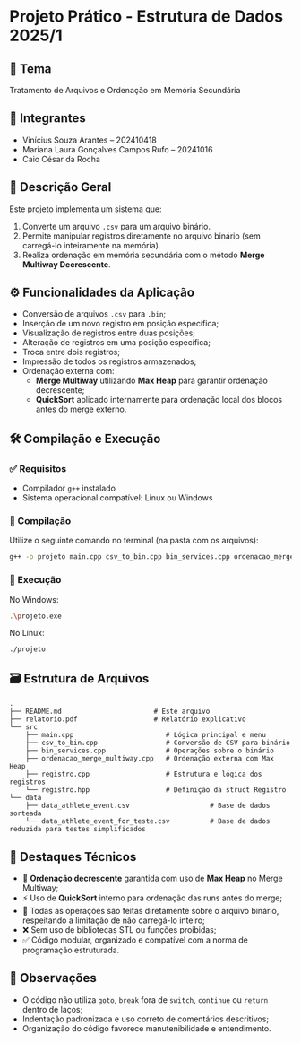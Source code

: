 # Projeto Prático - Estrutura de Dados 2025/1

## 🧠 Tema
Tratamento de Arquivos e Ordenação em Memória Secundária

## 👥 Integrantes
- Vinícius Souza Arantes – 202410418  
- Mariana Laura Gonçalves Campos Rufo – 20241016  
- Caio César da Rocha

## 📁 Descrição Geral
Este projeto implementa um sistema que:
1. Converte um arquivo `.csv` para um arquivo binário.
2. Permite manipular registros diretamente no arquivo binário (sem carregá-lo inteiramente na memória).
3. Realiza ordenação em memória secundária com o método **Merge Multiway Decrescente**.

## ⚙️ Funcionalidades da Aplicação
- Conversão de arquivos `.csv` para `.bin`;
- Inserção de um novo registro em posição específica;
- Visualização de registros entre duas posições;
- Alteração de registros em uma posição específica;
- Troca entre dois registros;
- Impressão de todos os registros armazenados;
- Ordenação externa com:
  - **Merge Multiway** utilizando **Max Heap** para garantir ordenação decrescente;
  - **QuickSort** aplicado internamente para ordenação local dos blocos antes do merge externo.

## 🛠️ Compilação e Execução

### ✅ Requisitos
- Compilador `g++` instalado
- Sistema operacional compatível: Linux ou Windows

### 🔧 Compilação
Utilize o seguinte comando no terminal (na pasta com os arquivos):
```bash
g++ -o projeto main.cpp csv_to_bin.cpp bin_services.cpp ordenacao_merge_multiway.cpp registro.cpp
```

### 🚀 Execução
No Windows:
```bash
.\projeto.exe
```

No Linux:
```bash
./projeto
```

## 🗃️ Estrutura de Arquivos
```plaintext
.
├── README.md                       # Este arquivo
├── relatorio.pdf                   # Relatório explicativo
└── src
    ├── main.cpp                       # Lógica principal e menu
    ├── csv_to_bin.cpp                 # Conversão de CSV para binário
    ├── bin_services.cpp               # Operações sobre o binário
    ├── ordenacao_merge_multiway.cpp   # Ordenação externa com Max Heap
    ├── registro.cpp                   # Estrutura e lógica dos registros
    └── registro.hpp                   # Definição da struct Registro
└── data
    ├── data_athlete_event.csv                    # Base de dados sorteada
    └── data_athlete_event_for_teste.csv          # Base de dados reduzida para testes simplificados

```

## 📌 Destaques Técnicos

- 🔽 **Ordenação decrescente** garantida com uso de **Max Heap** no Merge Multiway;
- ⚡ Uso de **QuickSort** interno para ordenação das runs antes do merge;
- 💾 Todas as operações são feitas diretamente sobre o arquivo binário, respeitando a limitação de não carregá-lo inteiro;
- ❌ Sem uso de bibliotecas STL ou funções proibidas;
- ✅ Código modular, organizado e compatível com a norma de programação estruturada.

## 📝 Observações
- O código não utiliza `goto`, `break` fora de `switch`, `continue` ou `return` dentro de laços;
- Indentação padronizada e uso correto de comentários descritivos;
- Organização do código favorece manutenibilidade e entendimento.
